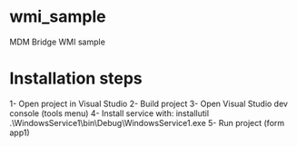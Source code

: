 # wmi_sample
 MDM Bridge WMI sample

# Installation steps

1- Open project in Visual Studio
2- Build project
3- Open Visual Studio dev console (tools menu)
4- Install service with: installutil .\WindowsService1\bin\Debug\WindowsService1.exe
5- Run project (form app1)

